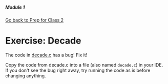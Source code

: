 ##### Module 1

[Go back to Prep for Class 2](../../class2-prep#conditions-booleans)

# Exercise: Decade

The code in [decade.c](./decade.c) has a bug! Fix it!

Copy the code from decade.c into a file (also named `decade.c`) in your IDE. If you don't see the bug right away, try running the code as is before changing anything.
